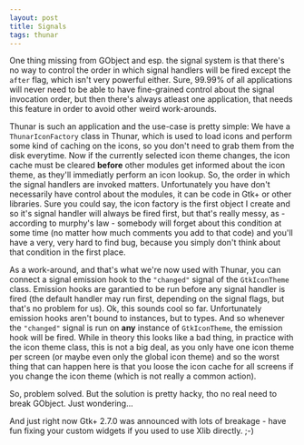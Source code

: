```yaml
---
layout: post
title: Signals
tags: thunar
---
```


One thing missing from GObject and esp. the signal system is that there's no way to control the order in which signal handlers will be fired except the <code>after</code> flag, which isn't very powerful either. Sure, 99.99% of all applications will never need to be able to have fine-grained control about the signal invocation order, but then there's always atleast one application, that needs this feature in order to avoid other weird work-arounds.

Thunar is such an application and the use-case is pretty simple: We have a <code>ThunarIconFactory</code> class in Thunar, which is used to load icons and perform some kind of caching on the icons, so you don't need to grab them from the disk everytime. Now if the currently selected icon theme changes, the icon cache must be cleared <b>before</b> other modules get informed about the icon theme, as they'll immediatly perform an icon lookup. So, the order in which the signal handlers are invoked matters. Unfortunately you have don't necessarily have control about the modules, it can be code in Gtk+ or other libraries. Sure you could say, the icon factory is the first object I create and so it's signal handler will always be fired first, but that's really messy, as - according to murphy's law - somebody will forget about this condition at some time (no matter how much comments you add to that code) and you'll have a very, very hard to find bug, because you simply don't think about that condition in the first place.

As a work-around, and that's what we're now used with Thunar, you can connect a signal emission hook to the <code>"changed"</code> signal of the <code>GtkIconTheme</code> class. Emission hooks are garantied to be run before any signal handler is fired (the default handler may run first, depending on the signal flags, but that's no problem for us). Ok, this sounds cool so far. Unfortunately emission hooks aren't bound to instances, but to types. And so whenever the <code>"changed"</code> signal is run on <b>any</b> instance of <code>GtkIconTheme</code>, the emission hook will be fired. While in theory this looks like a bad thing, in practice with the icon theme class, this is not a big deal, as you only have one icon theme per screen (or maybe even only the global icon theme) and so the worst thing that can happen here is that you loose the icon cache for all screens if you change the icon theme (which is not really a common action).

So, problem solved. But the solution is pretty hacky, tho no real need to break GObject. Just wondering...

And just right now Gtk+ 2.7.0 was announced with lots of breakage - have fun fixing your custom widgets if you used to use Xlib directly. ;-)
